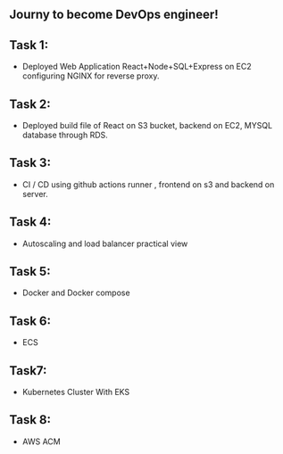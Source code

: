 
## Journy to become DevOps engineer!
## Task 1:
  * Deployed Web Application React+Node+SQL+Express on EC2 configuring NGINX for reverse proxy.
## Task 2:
  * Deployed build file of React on S3 bucket, backend on EC2, MYSQL database through RDS.
## Task 3:
  * CI / CD using github actions runner , frontend on s3 and backend on server.
## Task 4:
  - Autoscaling and load balancer practical view
## Task 5:
  - Docker and Docker compose
## Task 6:
   - ECS
## Task7:
   - Kubernetes Cluster With EKS
## Task 8:
   - AWS ACM
